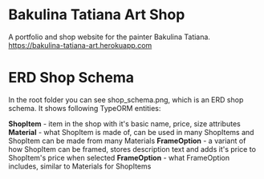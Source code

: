 # Bakulina Tatiana Art Shop
A portfolio and shop website for the painter Bakulina Tatiana.  
https://bakulina-tatiana-art.herokuapp.com

# ERD Shop Schema
In the root folder you can see shop_schema.png, which is an ERD shop schema.
It shows following TypeORM entities:

**ShopItem** - item in the shop with it's basic name, price, size attributes
**Material** - what ShopItem is made of, can be used in many ShopItems and ShopItem can be made from many Materials
**FrameOption** - a variant of how ShopItem can be framed, stores description text and adds it's price to ShopItem's price when selected
**FrameOption** - what FrameOption includes, similar to Materials for ShopItems
